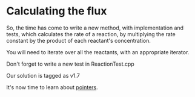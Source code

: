 Calculating the flux
====================

So, the time has come to write a new method, with implementation and tests, which calculates the rate of a reaction, by multiplying the rate constant
by the product of each reactant's concentration.

You will need to iterate over all the reactants, with an appropriate iterator.

Don't forget to write a new test in ReactionTest.cpp

Our solution is tagged as v1.7

It's now time to learn about [pointers](pointers.md).